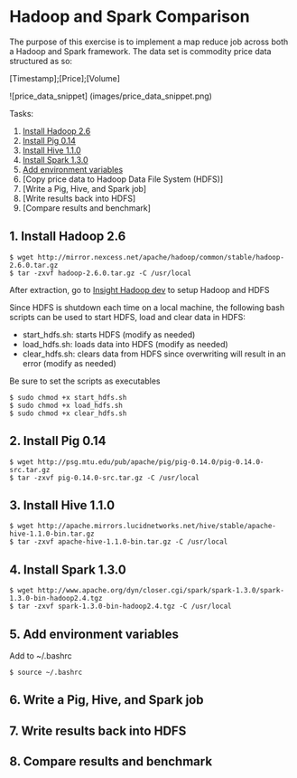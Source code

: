 # Hadoop and Spark Comparison

The purpose of this exercise is to implement a map reduce job across both a Hadoop and Spark framework. The data set is commodity price data structured as so:

[Timestamp];[Price];[Volume]

![price_data_snippet] (images/price_data_snippet.png)


Tasks:

1. [Install Hadoop 2.6](README.md#1-install-hadoop-26)
2. [Install Pig 0.14](README.md#2-install-pig-014)
3. [Install Hive 1.1.0](README.md#3-install-hive-110)
4. [Install Spark 1.3.0](README.md#4-install-spark-130)
5. [Add environment variables](README.md#5-add-environment-variables)
5. [Copy price data to Hadoop Data File System (HDFS)]
6. [Write a Pig, Hive, and Spark job]
7. [Write results back into HDFS]
8. [Compare results and benchmark]

## 1. Install Hadoop 2.6
    
    $ wget http://mirror.nexcess.net/apache/hadoop/common/stable/hadoop-2.6.0.tar.gz
    $ tar -zxvf hadoop-2.6.0.tar.gz -C /usr/local
    
After extraction, go to [Insight Hadoop dev](https://sites.google.com/a/insightdatascience.com/dataengineering/devsetups/hadoop) to setup Hadoop and HDFS

Since HDFS is shutdown each time on a local machine, the following bash scripts can be used to start HDFS, load and clear data in HDFS:

- start_hdfs.sh: starts HDFS (modify as needed)
- load_hdfs.sh: loads data into HDFS (modify as needed)
- clear_hdfs.sh: clears data from HDFS since overwriting will result in an error (modify as needed)

Be sure to set the scripts as executables

    $ sudo chmod +x start_hdfs.sh
    $ sudo chmod +x load_hdfs.sh
    $ sudo chmod +x clear_hdfs.sh

## 2. Install Pig 0.14

    $ wget http://psg.mtu.edu/pub/apache/pig/pig-0.14.0/pig-0.14.0-src.tar.gz 
    $ tar -zxvf pig-0.14.0-src.tar.gz -C /usr/local

## 3. Install Hive 1.1.0

    $ wget http://apache.mirrors.lucidnetworks.net/hive/stable/apache-hive-1.1.0-bin.tar.gz
    $ tar -zxvf apache-hive-1.1.0-bin.tar.gz -C /usr/local

## 4. Install Spark 1.3.0

    $ wget http://www.apache.org/dyn/closer.cgi/spark/spark-1.3.0/spark-1.3.0-bin-hadoop2.4.tgz
    $ tar -zxvf spark-1.3.0-bin-hadoop2.4.tgz -C /usr/local

## 5. Add environment variables
Add to ~/.bashrc

    $ source ~/.bashrc
  
## 6. Write a Pig, Hive, and Spark job

## 7. Write results back into HDFS

## 8. Compare results and benchmark
